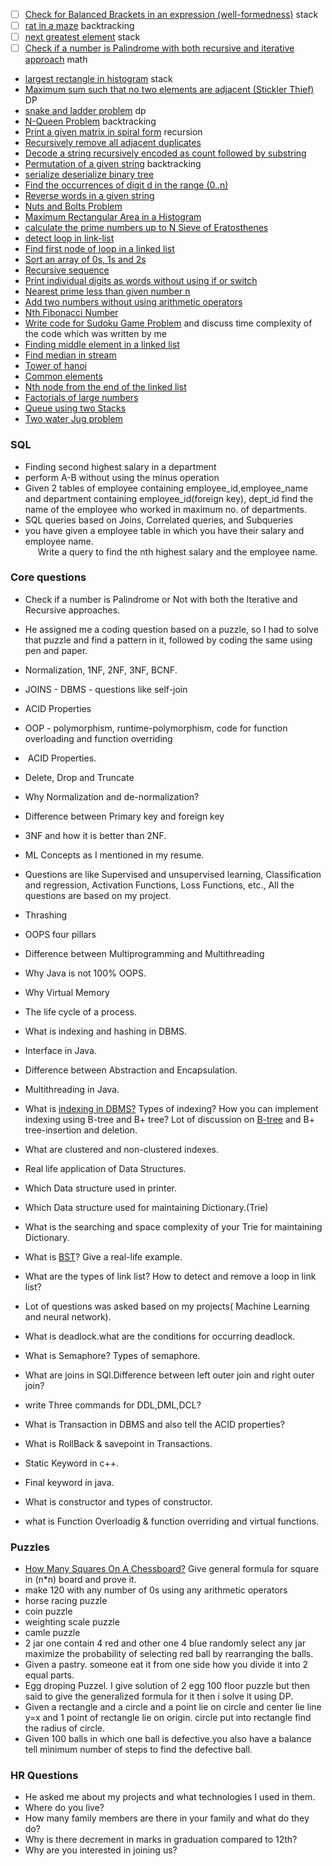 
- [ ] [Check for Balanced Brackets in an expression (well-formedness)](https://www.geeksforgeeks.org/check-for-balanced-parentheses-in-an-expression/) stack
- [ ] [rat in a maze](https://www.geeksforgeeks.org/rat-in-a-maze/) backtracking
- [ ] [next greatest element](https://www.geeksforgeeks.org/next-greater-element/) stack 
- [ ] [Check if a number is Palindrome with both recursive and iterative approach](https://www.geeksforgeeks.org/check-if-a-number-is-palindrome/) math
- [largest rectangle in histogram](https://leetcode.com/problems/largest-rectangle-in-histogram/) stack
- [Maximum sum such that no two elements are adjacent (Stickler Thief)](https://www.geeksforgeeks.org/maximum-sum-such-that-no-two-elements-are-adjacent/) DP
- [snake and ladder problem](https://www.geeksforgeeks.org/snake-ladder-problem-2/) dp
- [N-Queen Problem](https://www.geeksforgeeks.org/n-queen-problem-backtracking-3/) backtracking
- [Print a given matrix in spiral form](https://www.geeksforgeeks.org/print-a-given-matrix-in-spiral-form/) recursion
- [Recursively remove all adjacent duplicates](https://www.geeksforgeeks.org/recursively-remove-adjacent-duplicates-given-string/)
- [Decode a string recursively encoded as count followed by substring](https://www.geeksforgeeks.org/decode-string-recursively-encoded-count-followed-substring/)
- [Permutation of a given string](https://practice.geeksforgeeks.org/problems/permutations-of-a-given-string2041/1) backtracking
- [serialize deserialize binary tree](https://practice.geeksforgeeks.org/problems/serialize-and-deserialize-a-binary-tree/1)
- [Find the occurrences of digit d in the range (0..n) ](https://www.geeksforgeeks.org/find-the-occurrences-of-y-in-the-range-of-x/)
- [Reverse words in a given string](https://practice.geeksforgeeks.org/problems/reverse-words-in-a-given-string5459/1)
- [Nuts and Bolts Problem](https://practice.geeksforgeeks.org/problems/nuts-and-bolts-problem0431/1)
- [Maximum Rectangular Area in a Histogram](https://practice.geeksforgeeks.org/problems/maximum-rectangular-area-in-a-histogram-1587115620/1)
- [calculate the prime numbers up to N Sieve of Eratosthenes](https://practice.geeksforgeeks.org/problems/sieve-of-eratosthenes5242/1)
- [detect loop in link-list](https://practice.geeksforgeeks.org/problems/detect-loop-in-linked-list/1)
- [Find first node of loop in a linked list](https://www.geeksforgeeks.org/find-first-node-of-loop-in-a-linked-list/)
- [Sort an array of 0s, 1s and 2s](https://practice.geeksforgeeks.org/problems/sort-an-array-of-0s-1s-and-2s4231/1)
- [Recursive sequence](https://practice.geeksforgeeks.org/problems/recursive-sequence1611/1)
- [Print individual digits as words without using if or switch](https://www.geeksforgeeks.org/print-individual-digits-as-words-without-using-if-or-switch/)
- [Nearest prime less than given number n](https://www.geeksforgeeks.org/nearest-prime-less-given-number-n/)
- [Add two numbers without using arithmetic operators](https://www.geeksforgeeks.org/add-two-numbers-without-using-arithmetic-operators/)
- [Nth Fibonacci Number](https://practice.geeksforgeeks.org/problems/nth-fibonacci-number1335/1)
- [Write code for Sudoku Game Problem](https://practice.geeksforgeeks.org/problems/solve-the-sudoku/0) and discuss time complexity of the code which was written by me
- [Finding middle element in a linked list](https://practice.geeksforgeeks.org/problems/finding-middle-element-in-a-linked-list/1)
- [Find median in stream](https://practice.geeksforgeeks.org/problems/find-median-in-a-stream-1587115620/1)
- [Tower of hanoi](https://practice.geeksforgeeks.org/problems/tower-of-hanoi-1587115621/1)
- [Common elements](https://practice.geeksforgeeks.org/problems/common-elements5420/1)
- [Nth node from the end of the linked list](https://practice.geeksforgeeks.org/problems/nth-node-from-end-of-linked-list/1)
- [Factorials of large numbers](https://practice.geeksforgeeks.org/problems/factorials-of-large-numbers2508/1)
- [Queue using two Stacks](https://practice.geeksforgeeks.org/problems/queue-using-two-stacks/1)
- [Two water Jug problem](https://practice.geeksforgeeks.org/problems/two-water-jug-problem3402/1)

### SQL

- Finding second highest salary in a department
- perform A-B without using the minus operation
- Given 2 tables of employee containing employee_id,employee_name and department containing employee_id(foreign key), dept_id find the name of the employee who worked in maximum no. of departments.
- SQL queries based on Joins, Correlated queries, and Subqueries
- you have given a employee table in which you have their salary and employee name.  
     Write a query to find the nth highest salary and the employee name.
### Core questions

- Check if a number is Palindrome or Not with both the Iterative and Recursive approaches.
- He assigned me a coding question based on a puzzle, so I had to solve that puzzle and find a pattern in it, followed by coding the same using pen and paper.

- Normalization, 1NF, 2NF, 3NF, BCNF.
- JOINS - DBMS - questions like self-join
- ACID Properties
- OOP - polymorphism, runtime-polymorphism, code for function overloading and function overriding
-  ACID Properties.
- Delete, Drop and Truncate
- Why Normalization and de-normalization?
- Difference between Primary key and foreign key
- 3NF and how it is better than 2NF.
- ML Concepts as I mentioned in my resume. 
- Questions are like Supervised and unsupervised learning, Classification and regression, Activation Functions, Loss Functions, etc., All the questions are based on my project.
- Thrashing 
- OOPS four pillars
- Difference between Multiprogramming and Multithreading
- Why Java is not 100% OOPS.
- Why Virtual Memory
- The life cycle of a process.
- What is indexing and hashing in DBMS.  
- Interface in Java.  
- Difference between Abstraction and Encapsulation.  
- Multithreading in Java.
- What is [indexing in DBMS?](https://www.geeksforgeeks.org/indexing-in-databases-set-1/) Types of indexing? How you can implement indexing using B-tree and B+ tree? Lot of discussion on [B-tree](https://www.geeksforgeeks.org/b-tree-set-1-introduction-2/) and B+ tree-insertion and deletion.  
- What are clustered and non-clustered indexes.
- Real life application of Data Structures.
- Which Data structure used in printer.  
- Which Data structure used for maintaining Dictionary.(Trie)  
- What is the searching and space complexity of your Trie for maintaining Dictionary.
- What is [BST](https://www.geeksforgeeks.org/category/binary-search-tree/)? Give a real-life example.  
- What are the types of link list? How to detect and remove a loop in link list?  
- Lot of questions was asked based on my projects( Machine Learning and neural network).  
- What is deadlock.what are the conditions for occurring deadlock.  
- What is Semaphore? Types of semaphore.  
- What are joins in SQl.Difference between left outer join and right outer join?  
- write Three commands for DDL,DML,DCL?  
- What is Transaction in DBMS and also tell the ACID properties?  
- What is RollBack & savepoint in Transactions.
- Static Keyword in c++.  
- Final keyword in java.  
- What is constructor and types of constructor.
- what is Function Overloadig & function overriding and virtual functions.
### Puzzles 

- [How Many Squares On A Chessboard?](https://www.teachingideas.co.uk/maths/how-many-squares-on-a-chessboard/) Give general formula for square in (n*n) board and prove it.
- make 120 with any number of 0s using any arithmetic operators
- horse racing puzzle
- coin puzzle 
- weighting scale puzzle
- camle puzzle
- 2 jar one contain 4 red and other one 4 blue randomly select any jar maximize the probability of selecting red ball by rearranging the balls.
- Given a pastry. someone eat it from one side how you divide it into 2 equal parts.
- Egg droping Puzzel. I give solution of 2 egg 100 floor puzzle but then said to give the generalized formula for it then i solve it using DP.
- Given a rectangle and a circle and a point lie on circle and center lie line y=x and 1 point of rectangle lie on origin. circle put into rectangle find the radius of circle.
- Given 100 balls in which one ball is defective.you also have a balance tell minimum number of steps to find the defective ball.
### HR Questions

- He asked me about my projects and what technologies I used in them.
- Where do you live?
- How many family members are there in your family and what do they do?
- Why is there decrement in marks in graduation compared to 12th?
- Why are you interested in joining us?